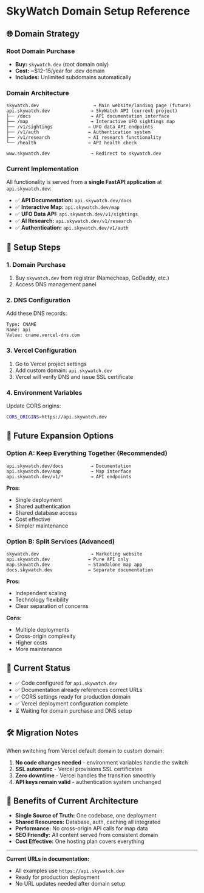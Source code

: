 # SkyWatch Domain Setup Reference

## 🌐 Domain Strategy

### **Root Domain Purchase**
- **Buy:** `skywatch.dev` (root domain only)
- **Cost:** ~$12-15/year for .dev domain
- **Includes:** Unlimited subdomains automatically

### **Domain Architecture**

```
skywatch.dev                    → Main website/landing page (future)
api.skywatch.dev               → SkyWatch API (current project)
├── /docs                      → API documentation interface
├── /map                       → Interactive UFO sightings map
├── /v1/sightings             → UFO data API endpoints
├── /v1/auth                  → Authentication system
├── /v1/research              → AI research functionality
└── /health                   → API health check

www.skywatch.dev               → Redirect to skywatch.dev
```

### **Current Implementation**
All functionality is served from a **single FastAPI application** at `api.skywatch.dev`:

- ✅ **API Documentation:** `api.skywatch.dev/docs`
- ✅ **Interactive Map:** `api.skywatch.dev/map` 
- ✅ **UFO Data API:** `api.skywatch.dev/v1/sightings`
- ✅ **AI Research:** `api.skywatch.dev/v1/research`
- ✅ **Authentication:** `api.skywatch.dev/v1/auth`

## 🚀 Setup Steps

### 1. Domain Purchase
1. Buy `skywatch.dev` from registrar (Namecheap, GoDaddy, etc.)
2. Access DNS management panel

### 2. DNS Configuration
Add these DNS records:
```
Type: CNAME
Name: api
Value: cname.vercel-dns.com
```

### 3. Vercel Configuration
1. Go to Vercel project settings
2. Add custom domain: `api.skywatch.dev`
3. Vercel will verify DNS and issue SSL certificate

### 4. Environment Variables
Update CORS origins:
```bash
CORS_ORIGINS=https://api.skywatch.dev
```

## 🔮 Future Expansion Options

### **Option A: Keep Everything Together (Recommended)**
```
api.skywatch.dev/docs          → Documentation
api.skywatch.dev/map           → Map interface
api.skywatch.dev/v1/*          → API endpoints
```

**Pros:**
- Single deployment
- Shared authentication
- Shared database access
- Cost effective
- Simpler maintenance

### **Option B: Split Services (Advanced)**
```
skywatch.dev                   → Marketing website
api.skywatch.dev              → Pure API only
map.skywatch.dev              → Standalone map app
docs.skywatch.dev             → Separate documentation
```

**Pros:**
- Independent scaling
- Technology flexibility
- Clear separation of concerns

**Cons:**
- Multiple deployments
- Cross-origin complexity
- Higher costs
- More maintenance

## 📝 Current Status

- ✅ Code configured for `api.skywatch.dev`
- ✅ Documentation already references correct URLs
- ✅ CORS settings ready for production domain
- ✅ Vercel deployment configuration complete
- ⏳ Waiting for domain purchase and DNS setup

## 🛠️ Migration Notes

When switching from Vercel default domain to custom domain:

1. **No code changes needed** - environment variables handle the switch
2. **SSL automatic** - Vercel provisions SSL certificates
3. **Zero downtime** - Vercel handles the transition smoothly
4. **API keys remain valid** - authentication system unchanged

## 🌟 Benefits of Current Architecture

- **Single Source of Truth:** One codebase, one deployment
- **Shared Resources:** Database, auth, caching all integrated
- **Performance:** No cross-origin API calls for map data
- **SEO Friendly:** All content served from consistent domain
- **Cost Effective:** One hosting plan covers everything

---

**Current URLs in documentation:**
- All examples use `https://api.skywatch.dev`
- Ready for production deployment
- No URL updates needed after domain setup